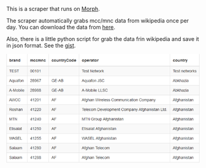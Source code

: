 This is a scraper that runs on [Morph](https://morph.io).

The scraper automatically grabs mcc/mnc data from wikipedia once per day.
You can download the data from [here](https://morph.io/vladimirgamalian/wiki_mcc_mnc).

Also, there is a little python script for grab the data frin wikipedia and save it in json format. See the [gist](https://gist.github.com/vladimirgamalian/f30264f0fbda5d6d9171).


![sample](/sample.png?raw=true)
